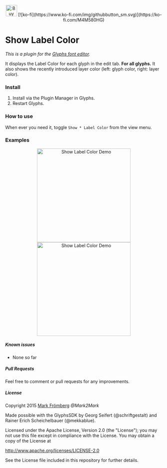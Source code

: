 <p align="center"> 
<a href='https://ko-fi.com/M4M580HG' target='_blank'><img height='36' style='border:0px;height:36px;' src='https://az743702.vo.msecnd.net/cdn/kofi1.png?v=0' border='0' alt='Buy Me a Coffee at ko-fi.com' /></a>
  [![ko-fi](https://www.ko-fi.com/img/githubbutton_sm.svg)](https://ko-fi.com/M4M580HG)
</p>

# Show Label Color

*This is a plugin for the [Glyphs font editor](http://glyphsapp.com/).*  

It displays the Label Color for each glyph in the edit tab. **For all glyphs.** It also shows the recently introduced layer color (left: glyph color, right: layer color).

### Install

1. Install via the Plugin Manager in Glyphs.
2. Restart Glyphs.

### How to use

When ever you need it, toggle `Show * Label Color` from the view menu.

### Examples

<p align="center">

<img src="https://raw.githubusercontent.com/Mark2Mark/Show-Label-Color/d054d4d05d6f16b2be49f055f2b06b27725b81c8/Screenshots/Show%20Label%20Color%2001.png" alt="Show Label Color Demo" height="300px">

<img src="https://raw.githubusercontent.com/Mark2Mark/Show-Label-Color/d054d4d05d6f16b2be49f055f2b06b27725b81c8/Screenshots/Show%20Label%20Color%2002.png" alt="Show Label Color Demo" height="300px">

</p>

##### Known issues

- None so far

##### Pull Requests

Feel free to comment or pull requests for any improvements.

##### License

Copyright 2015 [Mark Frömberg](http://www.markfromberg.com/) *@Mark2Mark*

Made possible with the GlyphsSDK by Georg Seifert (@schriftgestalt) and Rainer Erich Scheichelbauer (@mekkablue).

Licensed under the Apache License, Version 2.0 (the "License");
you may not use this file except in compliance with the License.
You may obtain a copy of the License at

http://www.apache.org/licenses/LICENSE-2.0

See the License file included in this repository for further details.
